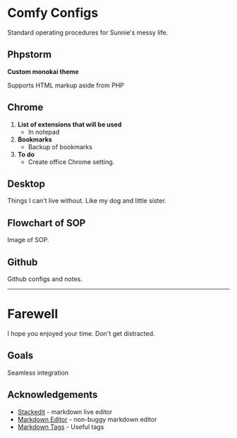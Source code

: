 # Comfy Configs

Standard operating procedures for Sunnie's messy life.

## Phpstorm
**Custom monokai theme**

Supports HTML markup aside from PHP

 
## Chrome
1. **List of extensions that will be used**
	* In notepad
2. **Bookmarks**
	* Backup of bookmarks
3. **To do**
	* Create office Chrome setting.

## Desktop
Things I can't live without. Like my dog and little sister.

## Flowchart of SOP
Image of SOP.

## Github

Github configs and notes.

***

# Farewell
I hope you enjoyed your time. Don't get distracted.

## Goals
Seamless integration

## Acknowledgements

 - [Stackedit](https://stackedit.io/app) - markdown live editor
 - [Markdown Editor](https://jbt.github.io/markdown-editor/) - non-buggy markdown editor
 - [Markdown Tags](https://github.com/adam-p/markdown-here/wiki/Markdown-Cheatsheet) - Useful tags
